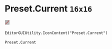 # Preset.Current `16x16`
<img src="/img/Preset.Current.png" width=16 height=16>

``` CSharp
EditorGUIUtility.IconContent("Preset.Current")
```
```
Preset.Current
```
